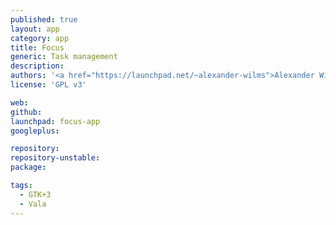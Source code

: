 ```yaml
---
published: true
layout: app
category: app
title: Focus
generic: Task management
description:
authors: '<a href="https://launchpad.net/~alexander-wilms">Alexander Wilms</a>'
license: 'GPL v3'

web:
github:
launchpad: focus-app
googleplus:

repository:
repository-unstable:
package:

tags: 
  - GTK+3
  - Vala
---
```

